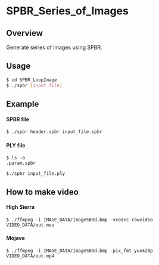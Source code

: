 # SPBR_Series_of_Images

## Overview
Generate series of images using SPBR.

## Usage
```bash
$ cd SPBR_LoopImage
$ ./spbr [input_file]
```

## Example
#### SPBR file
```bash
$ ./spbr header.spbr input_file.spbr
```

#### PLY file
```
$ ls -a
.param.spbr

$./spbr input_file.ply
```

## How to make video
#### High Sierra
```
$ ./ffmpeg -i IMAGE_DATA/image%03d.bmp -vcodec rawvideo VIDEO_DATA/out.mov
```

#### Mojave
```
$ ./ffmpeg -i IMAGE_DATA/image%03d.bmp -pix_fmt yuv420p VIDEO_DATA/out.mp4
```
